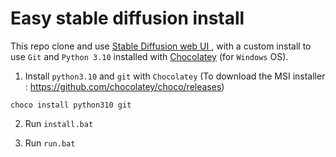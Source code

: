 # Easy stable diffusion install

This repo clone and use [Stable Diffusion web UI
](https://github.com/AUTOMATIC1111/stable-diffusion-webui), with a custom install to use `Git` and `Python 3.10` installed with [Chocolatey](https://chocolatey.org/install) (for `Windows` OS).

1. Install `python3.10` and `git` with `Chocolatey` (To download the MSI installer : https://github.com/chocolatey/choco/releases)
````batch
choco install python310 git
````

2. Run `install.bat`

2. Run `run.bat`